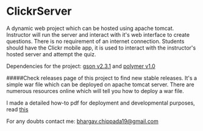 # ClickrServer
A dynamic web project which can be hosted using apache tomcat.
Instructor will run the server and interact with it's web interface to create questions. 
There is no requirement of an internet connection. 
Students should have the Clickr mobile app, it is used to interact with the instructor's hosted server and attempt
the quiz.

Dependencies for the project: [gson v2.3.1](https://code.google.com/p/google-gson/downloads/list?can=1&q=) and [polymer v1.0](https://www.polymer-project.org/1.0/)

#####Check releases page of this project to find new stable releases.
It's a simple war file which can be deployed on apache tomcat server. There are numerous resources online which will tell you how to deploy a war file.

I made a detailed how-to pdf for deployment and developmental purposes, read [this](https://github.com/bhargavchippada/ClickrServer/blob/master/ClickrServerSetupInstructions.pdf)

For any doubts contact me: bhargav.chippada19@gmail.com
